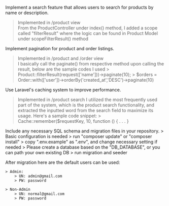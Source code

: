 Implement a search feature that allows users to search for products by name or description.
> Implemented in /product view  
> From the ProductController under index() method, I added a scope called "filterResult" where the logic can be found in Product Model under scopeFilterResult() method

Implement pagination for product and order listings.
 > Implemented in /product and /order view  
 > I basically call the paginate() from respective method upon calling the result, below are the sample codes I used
    > Product::filterResult(request(['name']))->paginate(10);
    > $orders = Order::with(['user'])->orderBy('created_at','DESC')->paginate(10)

Use Laravel's caching system to improve performance.
 > Implemented in /product search
 > I utilized the most frequently used part of the system, which is the product search functionality, and extracted the inputted word from the search field to maximize its usage. Here's a sample code snippet:
    >  Cache::remember($requestKey, 10, function () { . . . }

Include any necessary SQL schema and migration files in your repository.
    > Basic configuration is needed
        > run "composer update" or "composer install"
        > copy ".env.example" as ".env", and change necessary setting if needed
        > Please create a database based on the "DB_DATABASE", or you can path your own existing DB
        > run migration and seeder

After migration here are the default users can be used:

    > Admin:
        > UN: admin@gmail.com
        > PW: password

    > Non-Admin
        > UN: normal@gmail.com
        > PW: password
